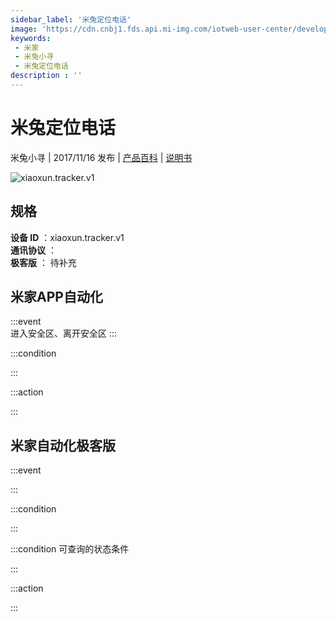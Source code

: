 ```yaml
---
sidebar_label: '米兔定位电话'
image: 'https://cdn.cnbj1.fds.api.mi-img.com/iotweb-user-center/developer_1679066513326z0OzQMku.png?GalaxyAccessKeyId=AKVGLQWBOVIRQ3XLEW&Expires=9223372036854775807&Signature=HKle+35vYFz2jrh9Q8yBfTqONXo='
keywords: 
 - 米家
 - 米兔小寻
 - 米兔定位电话
description : ''
---
```

# 米兔定位电话

米兔小寻 | 2017/11/16 发布 | [产品百科](https://home.mi.com/webapp/content/baike/product/index.html?model=xiaoxun.tracker.v1/) | [说明书](https://home.mi.com/views/introduction.html?model=xiaoxun.tracker.v1&region=cn)

![xiaoxun.tracker.v1](https://cdn.cnbj1.fds.api.mi-img.com/iotweb-user-center/developer_1679066513326z0OzQMku.png?GalaxyAccessKeyId=AKVGLQWBOVIRQ3XLEW&Expires=9223372036854775807&Signature=HKle+35vYFz2jrh9Q8yBfTqONXo=)

## 规格  
> 
**设备 ID** ：xiaoxun.tracker.v1  
**通讯协议** ：  
**极客版**  ： 待补充 


## 米家APP自动化  

:::event  
进入安全区、离开安全区
:::

:::condition  

:::

:::action   

:::

## 米家自动化极客版  

:::event  

:::

:::condition  

:::

:::condition 可查询的状态条件  

:::

:::action  

:::

        
